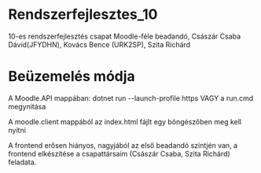 # Rendszerfejlesztes_10
10-es rendszerfejlesztés csapat Moodle-féle beadandó, Császár Csaba Dávid(JFYDHN), Kovács Bence (URK2SP), Szita Richárd

# Beüzemelés módja
A Moodle.API mappában:
dotnet run --launch-profile https VAGY a run.cmd megynitása

A moodle.client mappából az index.html fájlt egy böngészőben meg kell nyitni

A frontend erősen hiányos, nagyjából az első beadandó szintjén van, a frontend elkészítése a csapattársaim (Császár Csaba, Szita Richárd) feladata.
